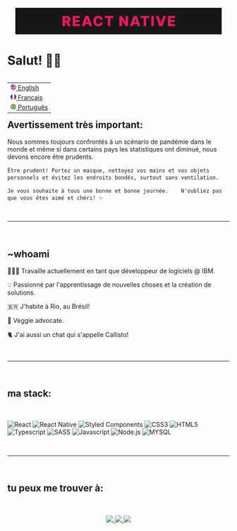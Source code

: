 <p align="center"> <img src="imgs/en-readme-banner.gif"/> </p>

# Salut! 👋🏾

<table align="right">
    <tr>
        <td>
            <a href="README.md">
            <img src="imgs/us-flag-icon.png" height="13"/> 
                English
            </a>
        </td>
    </tr>
    <tr>
        <td>
            <a href="README_fr.md"> 
            <img src="imgs/fr-flag-icon.png" height="13"/> 
                Français
            </a>
        </td>
    </tr>
    <tr>
        <td>
            <a href="README_pt.md">
            <img src="imgs/br-flag-icon.png" height="13"/> 
                Português
            </a>
        </td>
    </tr>
</table>

## Avertissement très important:

<p>
    Nous sommes toujours confrontés à un scénario de pandémie dans le monde et même si dans certains pays les statistiques ont diminué, nous devons encore être prudents.

    Être prudent! Portez un masque, nettoyez vos mains et vos objets personnels et évitez les endroits bondés, surtout sans ventilation.
</p>
<p>
    
    Je vous souhaite à tous une bonne et bonne journée.    N'oubliez pas que vous êtes aimé et chéri! ✨
</p>

<br>

---
<br>

## ~whoami

<p> 
    👩🏾‍💻 Travaille actuellement en tant que développeur de logiciels @ IBM.
</p>
<p> 
    💡 Passionné par l'apprentissage de nouvelles choses et la création de solutions.
</p>
<p>
    🇧🇷 J'habite à Rio, au Brésil!
</p>
<p>
    🥦 Veggie advocate.
</p>
<p>
    🐈 J'ai aussi un chat qui s'appelle Callisto!
</p>

<br>

---
<br>

## ma stack: 
<br>

![React](https://img.shields.io/badge/React-20232A?style=for-the-badge&logo=react&logoColor=61DAFB) 
![React Native](https://img.shields.io/badge/React_Native-20232A?style=for-the-badge&logo=react&logoColor=61DAFB)
![Styled Components](https://img.shields.io/badge/styled--components-DB7093?style=for-the-badge&logo=styled-components&logoColor=white)
![CSS3](https://img.shields.io/badge/CSS3-1572B6?style=for-the-badge&logo=css3&logoColor=white)
![HTML5](https://img.shields.io/badge/HTML5-E34F26?style=for-the-badge&logo=html5&logoColor=white)
![Typescript](https://img.shields.io/badge/TypeScript-007ACC?style=for-the-badge&logo=typescript&logoColor=white)
![SASS](https://img.shields.io/badge/TypeScript-007ACC?style=for-the-badge&logo=typescript&logoColor=white)
![Javascript](https://img.shields.io/badge/JavaScript-323330?style=for-the-badge&logo=javascript&logoColor=F7DF1E)
![Node.js](https://img.shields.io/badge/Node.js-43853D?style=for-the-badge&logo=node.js&logoColor=white)
![MYSQL](https://img.shields.io/badge/MySQL-00000F?style=for-the-badge&logo=mysql&logoColor=white)

<br>

---
<br>


## tu peux me trouver à:
<br>
<p align="center">
    <a href="https://br.linkedin.com/in/juliana-berdeville">
    <img src="https://img.shields.io/badge/LinkedIn-0077B5?style=for-the-badge&logo=linkedin&logoColor=white"/>
    </a>
     <a href="mailto:juliana.berdeville@gmail.com?subject=Oi,%20Juliana%20">
    <img src="https://img.shields.io/badge/Gmail-D14836?style=for-the-badge&logo=gmail&logoColor=white"/>
    </a>
     <a href="https://www.instagram.com/j.berdeville/">
     <img src="https://img.shields.io/badge/instagram-%23dc2743.svg?&style=for-the-badge&logo=instagram&logoColor=white"/>
     </a>
</p>